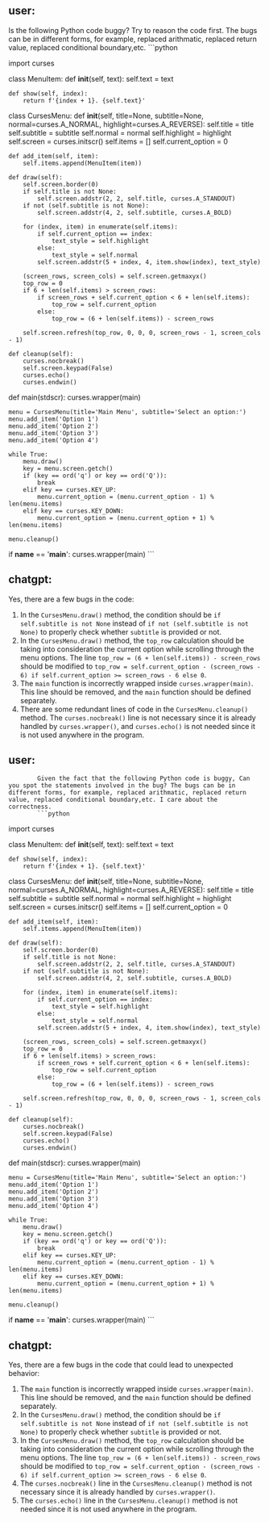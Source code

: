 

## user: 

Is the following Python code buggy? Try to reason the code first. The bugs can be in different forms, for example, replaced arithmatic, replaced return value, replaced conditional boundary,etc.
            ```python
            



























import curses

class MenuItem:
    def __init__(self, text):
        self.text = text
    
    def show(self, index):
        return f'{index + 1}. {self.text}'


class CursesMenu:
    def __init__(self, title=None, subtitle=None, normal=curses.A_NORMAL, highlight=curses.A_REVERSE):
        self.title = title
        self.subtitle = subtitle
        self.normal = normal
        self.highlight = highlight
        self.screen = curses.initscr()
        self.items = []
        self.current_option = 0
    
    def add_item(self, item):
        self.items.append(MenuItem(item))
    
    def draw(self):
        self.screen.border(0)
        if self.title is not None:
            self.screen.addstr(2, 2, self.title, curses.A_STANDOUT)
        if not (self.subtitle is not None):
            self.screen.addstr(4, 2, self.subtitle, curses.A_BOLD)
        
        for (index, item) in enumerate(self.items):
            if self.current_option == index:
                text_style = self.highlight
            else:
                text_style = self.normal
            self.screen.addstr(5 + index, 4, item.show(index), text_style)
        
        (screen_rows, screen_cols) = self.screen.getmaxyx()
        top_row = 0
        if 6 + len(self.items) > screen_rows:
            if screen_rows + self.current_option < 6 + len(self.items):
                top_row = self.current_option
            else:
                top_row = (6 + len(self.items)) - screen_rows
        
        self.screen.refresh(top_row, 0, 0, 0, screen_rows - 1, screen_cols - 1)
    
    def cleanup(self):
        curses.nocbreak()
        self.screen.keypad(False)
        curses.echo()
        curses.endwin()

def main(stdscr):
    curses.wrapper(main)
    
    menu = CursesMenu(title='Main Menu', subtitle='Select an option:')
    menu.add_item('Option 1')
    menu.add_item('Option 2')
    menu.add_item('Option 3')
    menu.add_item('Option 4')
    
    while True:
        menu.draw()
        key = menu.screen.getch()
        if (key == ord('q') or key == ord('Q')):
            break
        elif key == curses.KEY_UP:
            menu.current_option = (menu.current_option - 1) % len(menu.items)
        elif key == curses.KEY_DOWN:
            menu.current_option = (menu.current_option + 1) % len(menu.items)
    
    menu.cleanup()

if __name__ == '__main__':
    curses.wrapper(main)
            ```
            

## chatgpt: 

Yes, there are a few bugs in the code:
1. In the `CursesMenu.draw()` method, the condition should be `if self.subtitle is not None` instead of `if not (self.subtitle is not None)` to properly check whether `subtitle` is provided or not.
2. In the `CursesMenu.draw()` method, the `top_row` calculation should be taking into consideration the current option while scrolling through the menu options. The line `top_row = (6 + len(self.items)) - screen_rows` should be modified to `top_row = self.current_option - (screen_rows - 6) if self.current_option >= screen_rows - 6 else 0`.
3. The `main` function is incorrectly wrapped inside `curses.wrapper(main)`. This line should be removed, and the `main` function should be defined separately.
4. There are some redundant lines of code in the `CursesMenu.cleanup()` method. The `curses.nocbreak()` line is not necessary since it is already handled by `curses.wrapper()`, and `curses.echo()` is not needed since it is not used anywhere in the program.

## user: 


            Given the fact that the following Python code is buggy, Can you spot the statements involved in the bug? The bugs can be in different forms, for example, replaced arithmatic, replaced return value, replaced conditional boundary,etc. I care about the correctness.
            ```python
            



























import curses

class MenuItem:
    def __init__(self, text):
        self.text = text
    
    def show(self, index):
        return f'{index + 1}. {self.text}'


class CursesMenu:
    def __init__(self, title=None, subtitle=None, normal=curses.A_NORMAL, highlight=curses.A_REVERSE):
        self.title = title
        self.subtitle = subtitle
        self.normal = normal
        self.highlight = highlight
        self.screen = curses.initscr()
        self.items = []
        self.current_option = 0
    
    def add_item(self, item):
        self.items.append(MenuItem(item))
    
    def draw(self):
        self.screen.border(0)
        if self.title is not None:
            self.screen.addstr(2, 2, self.title, curses.A_STANDOUT)
        if not (self.subtitle is not None):
            self.screen.addstr(4, 2, self.subtitle, curses.A_BOLD)
        
        for (index, item) in enumerate(self.items):
            if self.current_option == index:
                text_style = self.highlight
            else:
                text_style = self.normal
            self.screen.addstr(5 + index, 4, item.show(index), text_style)
        
        (screen_rows, screen_cols) = self.screen.getmaxyx()
        top_row = 0
        if 6 + len(self.items) > screen_rows:
            if screen_rows + self.current_option < 6 + len(self.items):
                top_row = self.current_option
            else:
                top_row = (6 + len(self.items)) - screen_rows
        
        self.screen.refresh(top_row, 0, 0, 0, screen_rows - 1, screen_cols - 1)
    
    def cleanup(self):
        curses.nocbreak()
        self.screen.keypad(False)
        curses.echo()
        curses.endwin()

def main(stdscr):
    curses.wrapper(main)
    
    menu = CursesMenu(title='Main Menu', subtitle='Select an option:')
    menu.add_item('Option 1')
    menu.add_item('Option 2')
    menu.add_item('Option 3')
    menu.add_item('Option 4')
    
    while True:
        menu.draw()
        key = menu.screen.getch()
        if (key == ord('q') or key == ord('Q')):
            break
        elif key == curses.KEY_UP:
            menu.current_option = (menu.current_option - 1) % len(menu.items)
        elif key == curses.KEY_DOWN:
            menu.current_option = (menu.current_option + 1) % len(menu.items)
    
    menu.cleanup()

if __name__ == '__main__':
    curses.wrapper(main)
            ```
            

## chatgpt: 

Yes, there are a few bugs in the code that could lead to unexpected behavior:
1. The `main` function is incorrectly wrapped inside `curses.wrapper(main)`. This line should be removed, and the `main` function should be defined separately.
2. In the `CursesMenu.draw()` method, the condition should be `if self.subtitle is not None` instead of `if not (self.subtitle is not None)` to properly check whether `subtitle` is provided or not.
3. In the `CursesMenu.draw()` method, the `top_row` calculation should be taking into consideration the current option while scrolling through the menu options. The line `top_row = (6 + len(self.items)) - screen_rows` should be modified to `top_row = self.current_option - (screen_rows - 6) if self.current_option >= screen_rows - 6 else 0`.
4. The `curses.nocbreak()` line in the `CursesMenu.cleanup()` method is not necessary since it is already handled by `curses.wrapper()`.
5. The `curses.echo()` line in the `CursesMenu.cleanup()` method is not needed since it is not used anywhere in the program.
